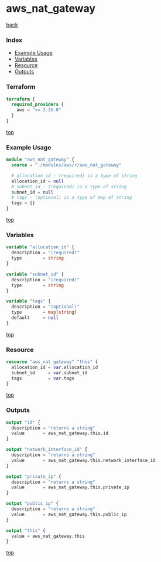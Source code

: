 # aws_nat_gateway

[back](../aws.md)

### Index

- [Example Usage](#example-usage)
- [Variables](#variables)
- [Resource](#resource)
- [Outputs](#outputs)

### Terraform

```terraform
terraform {
  required_providers {
    aws = ">= 3.35.0"
  }
}
```

[top](#index)

### Example Usage

```terraform
module "aws_nat_gateway" {
  source = "./modules/aws/r/aws_nat_gateway"

  # allocation_id - (required) is a type of string
  allocation_id = null
  # subnet_id - (required) is a type of string
  subnet_id = null
  # tags - (optional) is a type of map of string
  tags = {}
}
```

[top](#index)

### Variables

```terraform
variable "allocation_id" {
  description = "(required)"
  type        = string
}

variable "subnet_id" {
  description = "(required)"
  type        = string
}

variable "tags" {
  description = "(optional)"
  type        = map(string)
  default     = null
}
```

[top](#index)

### Resource

```terraform
resource "aws_nat_gateway" "this" {
  allocation_id = var.allocation_id
  subnet_id     = var.subnet_id
  tags          = var.tags
}
```

[top](#index)

### Outputs

```terraform
output "id" {
  description = "returns a string"
  value       = aws_nat_gateway.this.id
}

output "network_interface_id" {
  description = "returns a string"
  value       = aws_nat_gateway.this.network_interface_id
}

output "private_ip" {
  description = "returns a string"
  value       = aws_nat_gateway.this.private_ip
}

output "public_ip" {
  description = "returns a string"
  value       = aws_nat_gateway.this.public_ip
}

output "this" {
  value = aws_nat_gateway.this
}
```

[top](#index)